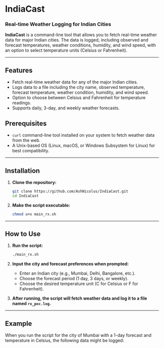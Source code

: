 # IndiaCast

### Real-time Weather Logging for Indian Cities

**IndiaCast** is a command-line tool that allows you to fetch real-time weather data for major Indian cities. The data is logged, including observed and forecast temperatures, weather conditions, humidity, and wind speed, with an option to select temperature units (Celsius or Fahrenheit).

---

## Features

- Fetch real-time weather data for any of the major Indian cities.
- Logs data to a file including the city name, observed temperature, forecast temperature, weather condition, humidity, and wind speed.
- Option to choose between Celsius and Fahrenheit for temperature readings.
- Supports daily, 3-day, and weekly weather forecasts.

## Prerequisites

- `curl` command-line tool installed on your system to fetch weather data from the web.
- A Unix-based OS (Linux, macOS, or Windows Subsystem for Linux) for best compatibility.

---

## Installation

1. **Clone the repository:**
    ```bash
    git clone https://github.com/AshNicolus/IndiaCast.git
    cd IndiaCast
    ```

2. **Make the script executable:**
    ```bash
    chmod u+x main_rx.sh
    ```

---

## How to Use

1. **Run the script:**
    ```bash
    ./main_rx.sh
    ```

2. **Input the city and forecast preferences when prompted:**
   - Enter an Indian city (e.g., Mumbai, Delhi, Bangalore, etc.).
   - Choose the forecast period (1 day, 3 days, or weekly).
   - Choose the desired temperature unit (C for Celsius or F for Fahrenheit).

3. **After running, the script will fetch weather data and log it to a file named `rx_poc.log`.**

---

## Example

When you run the script for the city of Mumbai with a 1-day forecast and temperature in Celsius, the following data might be logged:

